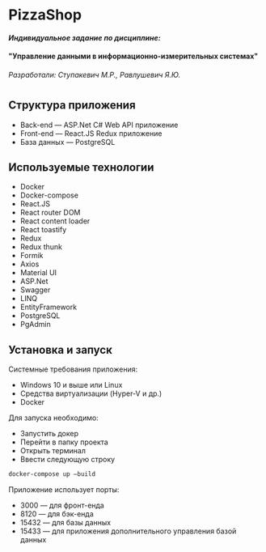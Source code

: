 # PizzaShop

#### _Индивидуальное задание по дисциплине:_
#### "Управление данными в информационно-измерительных системах"

###### Разработали: Ступакевич М.Р., Равлушевич Я.Ю.
#
#
## Структура приложения
- Back-end — ASP.Net C# Web API приложение
- Front-end — React.JS Redux приложение
- База данных — PostgreSQL

## Используемые технологии
- Docker
- Docker-compose
- React.JS
- React router DOM
- React content loader
- React toastify
- Redux
- Redux thunk
- Formik
- Axios
- Material UI
- ASP.Net
- Swagger
- LINQ
- EntityFramework
- PostgreSQL
- PgAdmin

## Установка и запуск
Системные требования приложения:
- Windows 10 и выше или Linux
- Средства виртуализации (Hyper-V и др.)
- Docker

Для запуска необходимо:
- Запустить докер
- Перейти в папку проекта
- Открыть терминал
- Ввести следующую строку
```sh
docker-compose up —build
```
Приложение использует порты:
- 3000 — для фронт-енда
- 8120 — для бэк-енда
- 15432 — для базы данных
- 15433 — для приложения дополнительного управления базой данных 